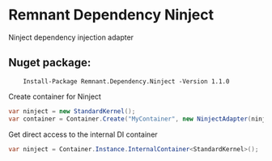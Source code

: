 # Remnant Dependency Ninject
Ninject dependency injection adapter


## Nuget package:

        Install-Package Remnant.Dependency.Ninject -Version 1.1.0

Create container for Ninject
```csharp
var ninject = new StandardKernel();
var container = Container.Create("MyContainer", new NinjectAdapter(ninject));
```

Get direct access to the internal DI container
```csharp
var ninject = Container.Instance.InternalContainer<StandardKernel>();
```
